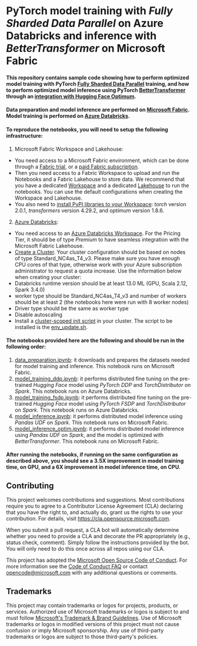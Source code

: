 # PyTorch model training with *Fully Sharded Data Parallel* on Azure Databricks and inference with *BetterTransformer* on Microsoft Fabric

#### This repository contains sample code showing how to perform optimized model training with PyTorch [Fully Sharded Data Parallel]( https://pytorch.org/tutorials/intermediate/FSDP_tutorial.html#getting-started-with-fully-sharded-data-parallel-fsdp) training, and how to perform optimized model inference using PyTorch [BetterTransformer]( https://pytorch.org/blog/a-better-transformer-for-fast-transformer-encoder-inference/) through an [integration with Hugging Face Optimum](https://huggingface.co/docs/optimum/bettertransformer/tutorials/convert).

#### Data preparation and model inference are performed on [Microsoft Fabric]( https://learn.microsoft.com/en-us/fabric/get-started/microsoft-fabric-overview). Model training is performed on [Azure Databricks]( https://learn.microsoft.com/en-us/azure/databricks/introduction/).

#### To reproduce the notebooks, you will need to setup the following infrastructure:

1. Microsoft Fabric Workspace and Lakehouse:
- You need access to a Microsoft Fabric environment, which can be done through a [Fabric trial](https://learn.microsoft.com/en-us/fabric/get-started/fabric-trial), or a [paid Fabric subscription](https://learn.microsoft.com/en-us/fabric/enterprise/buy-subscription).
- Then you need access to a Fabric Workspace to upload and run the Notebooks and a Fabric Lakehouse to store data. We recommend that you have a dedicated [Workspace](https://learn.microsoft.com/en-us/fabric/get-started/create-workspaces) and a dedicated [Lakehouse](https://learn.microsoft.com/en-us/fabric/data-engineering/create-lakehouse) to run the notebooks. You can use the default configurations when creating the Workspace and Lakehouse.
- You also need to [install PyPI libraries to your Workspace](https://learn.microsoft.com/en-us/fabric/data-science/python-guide/python-library-management#install-workspace-libraries): *torch* version 2.0.1, *transformers* version 4.29.2, and *optimum* version 1.8.6.

2. [Azure Databricks](https://learn.microsoft.com/en-us/azure/databricks/introduction/):
- You need access to an [Azure Databricks Workspace](https://docs.microsoft.com/en-us/azure/databricks/scenarios/quickstart-create-databricks-workspace-portal?tabs=azure-portal#create-an-azure-databricks-workspace). For the Pricing Tier, it should be of type *Premium* to have seamless integration with the Microsoft Fabric Lakehouse.
- [Create a Cluster](https://docs.microsoft.com/en-us/azure/databricks/clusters/create). Your cluster configuration should be based on nodes of type Standard_NC4as_T4_v3. Please make sure you have enough CPU cores of that type, otherwise work with your Azure subscription administrator to request a quota increase. Use the information below when creating your cluster:
- Databricks runtime version should be at least 13.0 ML (GPU, Scala 2.12, Spark 3.4.0)
- worker type should be Standard_NC4as_T4_v3 and number of workers should be at least 2 (the notebooks here were run with 8 worker nodes)
- Driver type should be the same as worker type
- Disable autoscaling
- Install a [cluster-scoped init script](https://docs.microsoft.com/en-us/azure/databricks/clusters/init-scripts#cluster-scoped-init-scripts)  in your cluster. The script to be installed is the [env_update.sh](https://github.com/Azure/optimized-pytorch-on-databricks-and-fabric/blob/main/Azure%20Databricks/env_update.sh).

#### The notebooks provided here are the following and should be run in the following order:
1. [data_preparation.ipynb](https://github.com/Azure/optimized-pytorch-on-databricks-and-fabric/blob/main/Microsoft%20Fabric/data_preparation.ipynb): it downloads and prepares the datasets needed for model training and inference. This notebook runs on Microsoft Fabric.
2. [model_training_ddp.ipynb](https://github.com/Azure/optimized-pytorch-on-databricks-and-fabric/blob/main/Azure%20Databricks/model_training_ddp.ipynb): it performs distributed fine tuning on the pre-trained *Hugging Face* model using *PyTorch DDP* and *TorchDistributor* on *Spark*. This notebook runs on Azure Databricks.
3. [model_training_fsdp.ipynb](https://github.com/Azure/optimized-pytorch-on-databricks-and-fabric/blob/main/Azure%20Databricks/model_training_fsdp.ipynb): it performs distributed fine tuning on the pre-trained *Hugging Face* model using *PyTorch FSDP* and *TorchDistributor* on *Spark*. This notebook runs on Azure Databricks.
4. [model_inference.ipynb](https://github.com/Azure/optimized-pytorch-on-databricks-and-fabric/blob/main/Microsoft%20Fabric/model_inference.ipynb): it performs distributed model inference using *Pandas UDF* on *Spark*. This notebook runs on Microsoft Fabric.
5. [model_inference_optim.ipynb](https://github.com/Azure/optimized-pytorch-on-databricks-and-fabric/blob/main/Microsoft%20Fabric/model_inference_optim.ipynb): it performs distributed model inference using *Pandas UDF* on *Spark*, and the model is optimized with *BetterTransformer*. This notebook runs on Microsoft Fabric.

#### After running the notebooks, if running on the same configuration as described above, you should see a 3.5X improvement in model training time, on GPU, and a 6X improvement in model inference time, on CPU.

## Contributing

This project welcomes contributions and suggestions.  Most contributions require you to agree to a
Contributor License Agreement (CLA) declaring that you have the right to, and actually do, grant us
the rights to use your contribution. For details, visit https://cla.opensource.microsoft.com.

When you submit a pull request, a CLA bot will automatically determine whether you need to provide
a CLA and decorate the PR appropriately (e.g., status check, comment). Simply follow the instructions
provided by the bot. You will only need to do this once across all repos using our CLA.

This project has adopted the [Microsoft Open Source Code of Conduct](https://opensource.microsoft.com/codeofconduct/).
For more information see the [Code of Conduct FAQ](https://opensource.microsoft.com/codeofconduct/faq/) or
contact [opencode@microsoft.com](mailto:opencode@microsoft.com) with any additional questions or comments.

## Trademarks

This project may contain trademarks or logos for projects, products, or services. Authorized use of Microsoft 
trademarks or logos is subject to and must follow 
[Microsoft's Trademark & Brand Guidelines](https://www.microsoft.com/en-us/legal/intellectualproperty/trademarks/usage/general).
Use of Microsoft trademarks or logos in modified versions of this project must not cause confusion or imply Microsoft sponsorship.
Any use of third-party trademarks or logos are subject to those third-party's policies.
